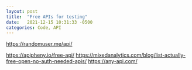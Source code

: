 ```yaml
---
layout: post
title:  "Free APIs for testing"
date:   2021-12-15 10:31:33 -0500
categories: Code, API
---
```

https://randomuser.me/api/


https://apipheny.io/free-api/
https://mixedanalytics.com/blog/list-actually-free-open-no-auth-needed-apis/
https://any-api.com/